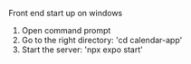 Front end start up on windows
1. Open command prompt
2. Go to the right directory: 'cd calendar-app'
3. Start the server: 'npx expo start'
